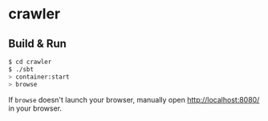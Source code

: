 # crawler #

## Build & Run ##

```sh
$ cd crawler
$ ./sbt
> container:start
> browse
```

If `browse` doesn't launch your browser, manually open [http://localhost:8080/](http://localhost:8080/) in your browser.
